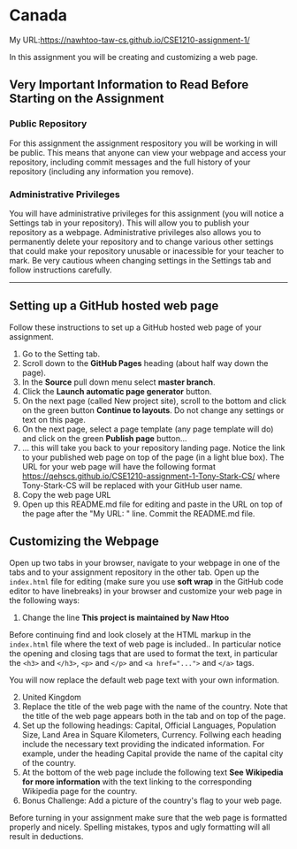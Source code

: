 # Canada

My URL:https://nawhtoo-taw-cs.github.io/CSE1210-assignment-1/

In this assignment you will be creating and customizing a web page. 

## Very Important Information to Read Before Starting on the Assignment
### Public Repository
For this assignment the assignment respository you will be working in will be public. This means that anyone can view your webpage and access your repository, including commit messages and the full history of your repository (including any information you remove). 

### Administrative Privileges
You will have administrative privileges for this assignment (you will notice a Settings tab in your repository). This will allow you to publish your repository as a webpage. Administrative privileges also allows you to permanently delete your repository and to change various other settings that could make your repository unusable or inacessible for your teacher to mark. Be very cautious wheen changing settings in the Settings tab and follow instructions carefully.

---

## Setting up a GitHub hosted web page
Follow these instructions to set up a GitHub hosted web page of your assignment.

1. Go to the Setting tab.
2. Scroll down to the __GitHub Pages__ heading (about half way down the page).
3. In the __Source__ pull down menu select __master branch__.
4. Click the __Launch automatic page generator__ button. 
5. On the next page (called New project site), scroll to the bottom and click on the green button __Continue to layouts__. Do not change any settings or text on this page.
6. On the next page, select a page template (any page template will do) and click on the green __Publish page__ button...
7. ... this will take you back to your repository landing page. Notice the link to your published web page on top of the page (in a light blue box). The URL for your web page will have the following format https://qehscs.github.io/CSE1210-assignment-1-Tony-Stark-CS/ where Tony-Stark-CS will be replaced with your GitHub user name.
8. Copy the web page URL 
9. Open up this README.md file for editing and paste in the URL on top of the page after the "My URL: " line. Commit the README.md file.

## Customizing the Webpage
Open up two tabs in your browser, navigate to your webpage in one of the tabs and to your assignment repository in the other tab. Open up the ```index.html``` file for editing (make sure you use __soft wrap__ in the GitHub code editor to have linebreaks) in your browser and customize your web page in the following ways:

1. Change the line __This project is maintained by Naw Htoo__ 

Before continuing find and look closely at the HTML markup in the ```index.html``` file where the text of web page is included.. In particular notice the opening and closing  tags that are used to format the text, in particular the ```<h3>``` and ```</h3>```, ```<p>``` and ```</p>``` and ```<a href="...">``` and ```</a>``` tags.

You will now replace the default web page text with your own information.

2. United Kingdom 
3. Replace the title of the web page with the name of the country. Note that the title of the web page appears both in the tab and on top of the page.
4. Set up the following headings: Capital, Official Languages, Population Size, Land Area in Square Kilometers, Currency. Follwing each heading include the necessary text providing the indicated information. For example, under the heading Capital provide the name of the capital city of the country.
5. At the bottom of the web page include the following text __See Wikipedia for more information__ with the text linking to the corresponding Wikipedia page for the country.
6. Bonus Challenge: Add a picture of the country's flag to your web page.  

Before turning in your assignment make sure that the web page is formatted properly and nicely. Spelling mistakes, typos and ugly formatting will all result in deductions.
